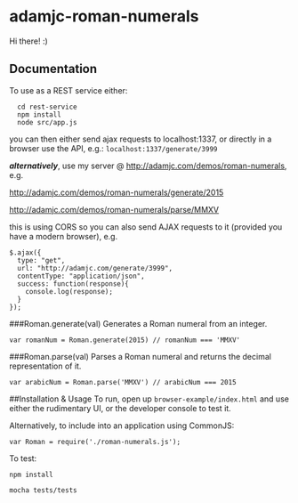 # adamjc-roman-numerals

Hi there! :)

## Documentation

To use as a REST service either:
```
  cd rest-service
  npm install
  node src/app.js
```

you can then either send ajax requests to localhost:1337, or directly in a browser use the API, e.g.:
`localhost:1337/generate/3999`

***alternatively***, use my server @ http://adamjc.com/demos/roman-numerals, e.g.

http://adamjc.com/demos/roman-numerals/generate/2015

http://adamjc.com/demos/roman-numerals/parse/MMXV

this is using CORS so you can also send AJAX requests to it (provided you have a modern browser), e.g.

```
$.ajax({
  type: "get",
  url: "http://adamjc.com/generate/3999",
  contentType: "application/json",
  success: function(response){
    console.log(response);
  }
});
```

###Roman.generate(val)
Generates a Roman numeral from an integer.

`var romanNum = Roman.generate(2015) // romanNum === 'MMXV'`

###Roman.parse(val)
Parses a Roman numeral and returns the decimal representation of it.

`var arabicNum = Roman.parse('MMXV') // arabicNum === 2015`


##Installation & Usage
To run, open up `browser-example/index.html` and use either the rudimentary UI, or the developer console to test it.

Alternatively, to include into an application using CommonJS:

`var Roman = require('./roman-numerals.js');`

To test:

`npm install`

`mocha tests/tests`

